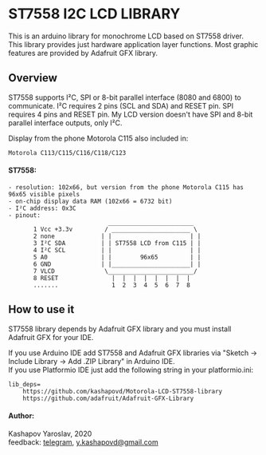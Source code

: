 # ST7558 I2C LCD LIBRARY

This is an arduino library for monochrome LCD based on ST7558 driver. This library provides just hardware application layer functions. Most graphic features are provided by Adafruit GFX library.

## Overview

ST7558 supports I²C, SPI or 8-bit parallel interface (8080 and 6800) to communicate. 
I²C requires 2 pins (SCL and SDA) and RESET pin. SPI requires 4 pins and RESET pin.
My LCD version doesn't have SPI and 8-bit parallel interface outputs, only I²C.

Display from the phone Motorola C115 also included in:
    
    Motorola C113/C115/C116/C118/C123

#### ST7558:

    - resolution: 102x66, but version from the phone Motorola C115 has 96x65 visible pixels
    - on-chip display data RAM (102x66 = 6732 bit)
    - I²C address: 0x3C
    - pinout:
                                ________________________
           1 Vcc +3.3v         / ______________________ \
           2 none             | |                      | |
           3 I²C SDA          | | ST7558 LCD from C115 | |
           4 I²C SCL          | |                      | |
           5 A0               | |        96x65         | |
           6 GND              | |______________________| |
           7 VLCD              \________________________/
           8 RESET               |  |  |  |  |  |  |  |
           .......               1  2  3  4  5  6  7  8

## How to use it

ST7558 library depends by Adafruit GFX library and you must install Adafruit GFX for your IDE.

If you use Arduino IDE add ST7558 and Adafruit GFX libraries via "Sketch -> Include Library -> Add .ZIP Library" in Arduino IDE.\
If you use Platformio IDE just add the following string in your platformio.ini:

    lib_deps=
        https://github.com/kashapovd/Motorola-LCD-ST7558-library
        https://github.com/adafruit/Adafruit-GFX-Library

#### Author:
Kashapov Yaroslav, 2020\
feedback: [telegram](https://t.me/kashapovd), <y.kashapovd@gmail.com>